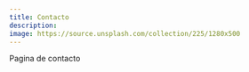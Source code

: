```yaml
---
title: Contacto
description: 
image: https://source.unsplash.com/collection/225/1280x500
---
```


Pagina de contacto